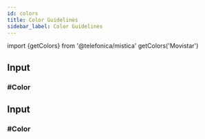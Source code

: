 ```yaml
---
id: colors
title: Color Guidelines
sidebar_label: Color Guidelines
---
```


import {getColors} from '@telefonica/mistica'
getColors('Movistar')

<div id="cardPalette">
    <div class="cardColor movistarBlue"></div>
    <div class="info">
        <h2>Input</h2>
        <h3>#Color</h3>
    </div>
</div>


<div id="cardPalette">
    <div class="cardColor movistarGreen"></div>
    <div class="info">
        <h2>Input</h2>
        <h3>#Color</h3>
    </div>
</div>

